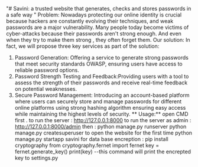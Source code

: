 "# Savini: a trusted website that generates, checks and stores passwords in a safe way " 
Problem: 
Nowadays protecting our online identity is crucial because hackers are constantly evolving their techniques, and weak passwords are a major vulnerability.
Many people today become victims of cyber-attacks because their passwords aren't strong enough. And even when they try to make them strong , they often forget them.
Our solution:
In fact, we will propose three key services as part of the solution:
1. Password Generation: Offering a service to generate strong passwords that meet security standards OWASP, ensuring users have access to reliable password options.
2. Password Strength Testing and Feedback:Providing users with a tool to assess the strength of their passwords and receive real-time feedback on potential weaknesses.
3. Secure Password Management: Introducing an account-based platform where users can securely store and manage passwords for different online platforms using strong hashing algorithm ensuring easy access while maintaining the highest levels of security.
**   Usage:**
open CMD first .
to run the server : http://127.0.0.1:8000
to run the server as admin : http://127.0.0.1:8000/admin
then : python manage.py runserver
python manage.py createsuperuser
to open the website for the first time 
python manage.py startapp savini
for data base encreption :
pip install cryptography
from cryptography.fernet import fernet
key = fernet.generate_key()
print(key)   --this command will print the encrepted key to settings.py 
